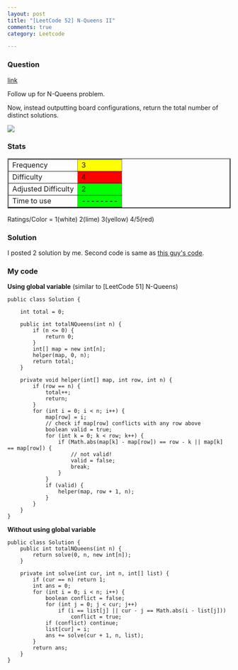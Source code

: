 ```yaml
---
layout: post
title: "[LeetCode 52] N-Queens II"
comments: true
category: Leetcode

---
```


### Question 

[link](http://oj.leetcode.com/problems/n-queens-ii/)

<div class="question-content">
            <p></p><p>Follow up for N-Queens problem.</p>

<p>Now, instead outputting board configurations, return the total number of distinct solutions.</p>

<p><img src="http://www.leetcode.com/wp-content/uploads/2012/03/8-queens.png"></p><p></p>
          </div>

### Stats

<table border="2">
	<tr>
		<td>Frequency</td>
		<td bgcolor="yellow">3</td>
	</tr>
	<tr>
		<td>Difficulty</td>
		<td bgcolor="red">4</td>
	</tr>
	<tr>
		<td>Adjusted Difficulty</td>
		<td bgcolor="lime">2</td>
	</tr>
	<tr>
		<td>Time to use</td>
		<td bgcolor="lime">--------</td>
	</tr>
</table>

Ratings/Color = 1(white) 2(lime) 3(yellow) 4/5(red)

### Solution

I posted 2 solution by me. Second code is same as [this guy's code](https://github.com/rffffffff007/leetcode/blob/master/N-Queens%20II.java).

### My code

__Using global variable__ (similar to [LeetCode 51] N-Queens)

	public class Solution {
	    
	    int total = 0;
	    
	    public int totalNQueens(int n) {
	        if (n <= 0) {
	            return 0;
	        }
	        int[] map = new int[n];
	        helper(map, 0, n);
	        return total;
	    }
	    
	    private void helper(int[] map, int row, int n) {
	        if (row == n) {
	            total++;
	            return;
	        }
	        for (int i = 0; i < n; i++) {
	            map[row] = i;
	            // check if map[row] conflicts with any row above
	            boolean valid = true;
	            for (int k = 0; k < row; k++) {
	                if (Math.abs(map[k] - map[row]) == row - k || map[k] == map[row]) {
	                    // not valid!
	                    valid = false;
	                    break;
	                }
	            }
	            if (valid) {
	                helper(map, row + 1, n);
	            }
	        }
	    }
	}

__Without using global variable__

	public class Solution {
	    public int totalNQueens(int n) {
	        return solve(0, n, new int[n]);
	    }
	
	    private int solve(int cur, int n, int[] list) {
	        if (cur == n) return 1;
	        int ans = 0;
	        for (int i = 0; i < n; i++) {
	            boolean conflict = false;
	            for (int j = 0; j < cur; j++)
	                if (i == list[j] || cur - j == Math.abs(i - list[j]))
	                    conflict = true;
	            if (conflict) continue;
	            list[cur] = i;
	            ans += solve(cur + 1, n, list);
	        }
	        return ans;
	    }
	}
